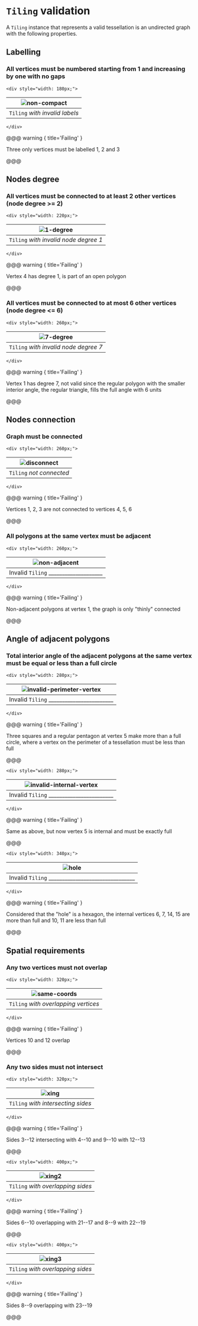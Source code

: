 # `Tiling` validation

A `Tiling` instance that represents a valid tessellation is an undirected graph with the following properties.

## Labelling

### All vertices must be numbered starting from 1 and increasing by one with no gaps

```raw
<div style="width: 180px;">
```
| ![non-compact](svg/non-compact.svg)   |
|---------------------------------------|
| `Tiling` _with invalid labels_        |
```raw
</div>
```

@@@ warning { title='Failing' }

Three only vertices must be labelled 1, 2 and 3

@@@

## Nodes degree

### All vertices must be connected to at least 2 other vertices (node degree >= 2)

```raw
<div style="width: 220px;">
```
| ![1-degree](svg/1-degree.svg)         |
|---------------------------------------|
| `Tiling` _with invalid node degree 1_ |
```raw
</div>
```
@@@ warning { title='Failing' }

Vertex 4 has degree 1, is part of an open polygon

@@@

### All vertices must be connected to at most 6 other vertices (node degree <= 6)

```raw
<div style="width: 260px;">
```
| ![7-degree](svg/7-degree.svg)         |
|---------------------------------------|
| `Tiling` _with invalid node degree 7_ |
```raw
</div>
```

@@@ warning { title='Failing' }

Vertex 1 has degree 7, not valid since the regular polygon with the smaller interior angle, the regular triangle, fills the full angle with 6 units

@@@

## Nodes connection

### Graph must be connected

```raw
<div style="width: 260px;">
```
| ![disconnect](svg/disconnect.svg)   |
|-------------------------------------|
| `Tiling` _not connected_            |
```raw
</div>
```

@@@ warning { title='Failing' }

Vertices 1, 2, 3 are not connected to vertices 4, 5, 6

@@@

### All polygons at the same vertex must be adjacent

```raw
<div style="width: 260px;">
```
| ![non-adjacent](svg/non-adjacent.svg) |
|---------------------------------------|
| Invalid `Tiling` ____________________ |
```raw
</div>
```

@@@ warning { title='Failing' }

Non-adjacent polygons at vertex 1, the graph is only "thinly" connected

@@@

## Angle of adjacent polygons

### Total interior angle of the adjacent polygons at the same vertex must be equal or less than a full circle

```raw
<div style="width: 280px;">
```
| ![invalid-perimeter-vertex](svg/invalid-perimeter-vertex.svg) |
|---------------------------------------------------------------|
| Invalid `Tiling` ________________________                     |
```raw
</div>
```
@@@ warning { title='Failing' }

Three squares and a regular pentagon at vertex 5 make more than a full circle,
where a vertex on the perimeter of a tessellation must be less than full

@@@

```raw
<div style="width: 280px;">
```
| ![invalid-internal-vertex](svg/invalid-internal-vertex.svg)  |
|--------------------------------------------------------------|
| Invalid `Tiling` ________________________                    |
```raw
</div>
```
@@@ warning { title='Failing' }

Same as above, but now vertex 5 is internal and must be exactly full

@@@

```raw
<div style="width: 340px;">
```
| ![hole](svg/hole.svg)                             |
|---------------------------------------------------|
| Invalid `Tiling` ________________________________ |
```raw
</div>
```
@@@ warning { title='Failing' }

Considered that the "hole" is a hexagon,
the internal vertices 6, 7, 14, 15 are more than full
and 10, 11 are less than full

@@@

## Spatial requirements

### Any two vertices must not overlap

```raw
<div style="width: 320px;">
```
| ![same-coords](svg/same-coords.svg)   |
|---------------------------------------|
| `Tiling` _with overlapping vertices_  |
```raw
</div>
```

@@@ warning { title='Failing' }

Vertices 10 and 12 overlap

@@@

### Any two sides must not intersect

```raw
<div style="width: 320px;">
```
| ![xing](svg/xing.svg)              |
|------------------------------------|
| `Tiling` _with intersecting sides_ |
```raw
</div>
```
@@@ warning { title='Failing' }

Sides 3--12 intersecting with 4--10 and 9--10 with 12--13

@@@

```raw
<div style="width: 400px;">
```
| ![xing2](svg/xing2.svg)           |
|-----------------------------------|
| `Tiling` _with overlapping sides_ |
```raw
</div>
```
@@@ warning { title='Failing' }

Sides 6--10 overlapping with 21--17 and 8--9 with 22--19

@@@

```raw
<div style="width: 400px;">
```
| ![xing3](svg/xing3.svg)           |
|-----------------------------------|
| `Tiling` _with overlapping sides_ |
```raw
</div>
```
@@@ warning { title='Failing' }

Sides 8--9 overlapping with 23--19

@@@
